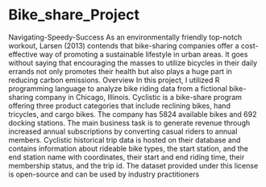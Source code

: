 # Bike_share_Project
Navigating-Speedy-Success
As an environmentally friendly top-notch workout, Larsen (2013) contends that bike-sharing companies offer a cost-effective way of promoting a sustainable lifestyle in urban areas. It goes without saying that encouraging the masses to utilize bicycles in their daily errands not only promotes their health but also plays a huge part in reducing carbon emissions.
Overview
In this project, I utilized R programming language to analyze bike riding data from a fictional bike-sharing company in Chicago, Illinois. Cyclistic is a bike-share program offering three product categories that include reclining bikes, hand tricycles, and cargo bikes. The company has 5824 available bikes and 692 docking stations. The main business task is to generate revenue through increased annual subscriptions by converting casual riders to annual members. Cyclistic historical trip data is hosted on their database and contains information about rideable bike types, the start station, and the end station name with coordinates, their start and end riding time, their membership status, and the trip id. The dataset provided under this license is open-source and can be used by industry practitioners
